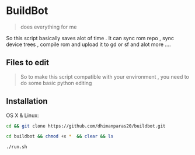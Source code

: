 # BuildBot
> does everything for me

So this script basically saves alot of time . It can sync rom repo , sync device trees , compile rom and upload it to gd or sf and alot more ....

## Files to edit 
> So to make this script compatible with your environment , you need to do some basic python editing 

## Installation

OS X & Linux:


```sh
cd && git clone https://github.com/dhimanparas20/buildbot.git 
```

```sh
cd buildbot && chmod +x *  && clear && ls
```

```sh
./run.sh
```

